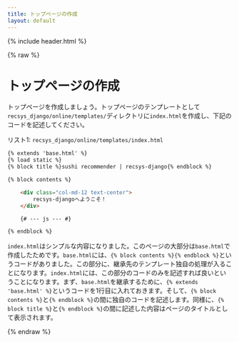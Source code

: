 ```yaml
---
title: トップページの作成
layout: default
---
```


{% include header.html %}

{% raw %}

# トップページの作成

トップページを作成しましょう。トップページのテンプレートとして`recsys_django/online/templates/`ディレクトリに`index.html`を作成し、下記のコードを記述してください。

リスト1: `recsys_django/online/templates/index.html`
```html
{% extends 'base.html' %}
{% load static %}
{% block title %}sushi recommender | recsys-django{% endblock %}

{% block contents %}

    <div class="col-md-12 text-center">
        recsys-djangoへようこそ！
    </div>

    {# --- js --- #}

{% endblock %}
```

`index.html`はシンプルな内容になりました。このページの大部分は`base.html`で作成したためです。`base.html`には、`{% block contents %}{% endblock %}`というコードがありました。この部分に、継承先のテンプレート独自の処理が入ることになります。`index.html`には、この部分のコードのみを記述すれば良いということになります。まず、`base.html`を継承するために、`{% extends 'base.html' %}`というコードを1行目に入れておきます。そして、`{% block contents %}`と`{% endblock %}`の間に独自のコードを記述します。同様に、`{% block title %}`と`{% endblock %}`の間に記述した内容はページのタイトルとして表示されます。

{% endraw %}
